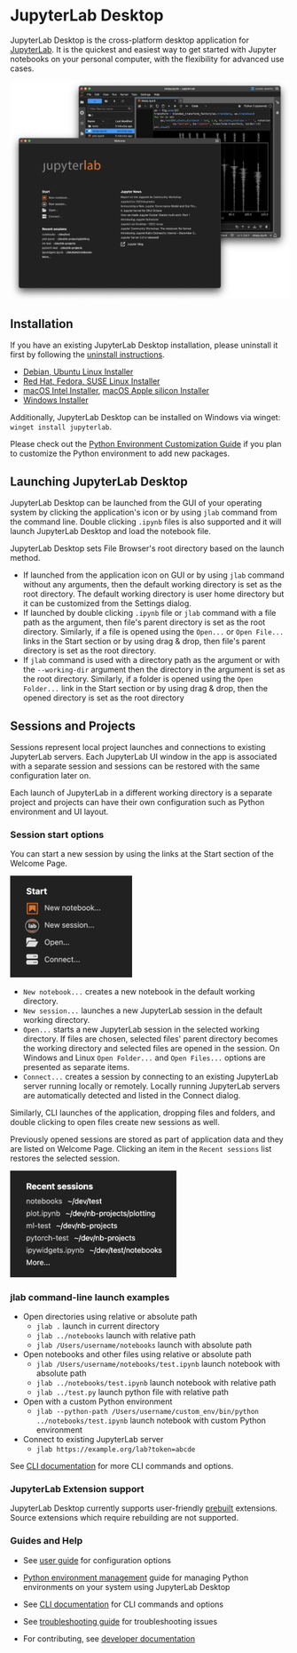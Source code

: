 # JupyterLab Desktop

JupyterLab Desktop is the cross-platform desktop application for [JupyterLab](https://github.com/jupyterlab/jupyterlab). It is the quickest and easiest way to get started with Jupyter notebooks on your personal computer, with the flexibility for advanced use cases.

![JupyterLab Desktop](media/jupyterlab-desktop.png)

## Installation

If you have an existing JupyterLab Desktop installation, please uninstall it first by following the [uninstall instructions](user-guide.md#uninstalling-jupyterlab-desktop).

- [Debian, Ubuntu Linux Installer](https://github.com/jupyterlab/jupyterlab-desktop/releases/latest/download/JupyterLab-Setup-Debian-x64.deb)
- [Red Hat, Fedora, SUSE Linux Installer](https://github.com/jupyterlab/jupyterlab-desktop/releases/latest/download/JupyterLab-Setup-Fedora-x64.rpm)
- [macOS Intel Installer](https://github.com/jupyterlab/jupyterlab-desktop/releases/latest/download/JupyterLab-Setup-macOS-x64.dmg), [macOS Apple silicon Installer](https://github.com/jupyterlab/jupyterlab-desktop/releases/latest/download/JupyterLab-Setup-macOS-arm64.dmg)
- [Windows Installer](https://github.com/jupyterlab/jupyterlab-desktop/releases/latest/download/JupyterLab-Setup-Windows-x64.exe)

Additionally, JupyterLab Desktop can be installed on Windows via winget: `winget install jupyterlab`.

Please check out the [Python Environment Customization Guide](user-guide.md#Customizing-the-Bundled-Python-Environment) if you plan to customize the Python environment to add new packages.

## Launching JupyterLab Desktop

JupyterLab Desktop can be launched from the GUI of your operating system by clicking the application's icon or by using `jlab` command from the command line. Double clicking `.ipynb` files is also supported and it will launch JupyterLab Desktop and load the notebook file.

JupyterLab Desktop sets File Browser's root directory based on the launch method.

- If launched from the application icon on GUI or by using `jlab` command without any arguments, then the default working directory is set as the root directory. The default working directory is user home directory but it can be customized from the Settings dialog.
- If launched by double clicking `.ipynb` file or `jlab` command with a file path as the argument, then file's parent directory is set as the root directory. Similarly, if a file is opened using the `Open...` or `Open File...` links in the Start section or by using drag & drop, then file's parent directory is set as the root directory.
- If `jlab` command is used with a directory path as the argument or with the `--working-dir` argument then the directory in the argument is set as the root directory. Similarly, if a folder is opened using the `Open Folder...` link in the Start section or by using drag & drop, then the opened directory is set as the root directory

## Sessions and Projects

Sessions represent local project launches and connections to existing JupyterLab servers. Each JupyterLab UI window in the app is associated with a separate session and sessions can be restored with the same configuration later on.

Each launch of JupyterLab in a different working directory is a separate project and projects can have their own configuration such as Python environment and UI layout.

### Session start options

You can start a new session by using the links at the Start section of the Welcome Page.

<img src="media/start-session.png" alt="Start session" width=220 />

- `New notebook...` creates a new notebook in the default working directory.
- `New session...` launches a new JupyterLab session in the default working directory.
- `Open...` starts a new JupyterLab session in the selected working directory. If files are chosen, selected files' parent directory becomes the working directory and selected files are opened in the session. On Windows and Linux `Open Folder...` and `Open Files...` options are presented as separate items.
- `Connect...` creates a session by connecting to an existing JupyterLab server running locally or remotely. Locally running JupyterLab servers are automatically detected and listed in the Connect dialog.

Similarly, CLI launches of the application, dropping files and folders, and double clicking to open files create new sessions as well.

Previously opened sessions are stored as part of application data and they are listed on Welcome Page. Clicking an item in the `Recent sessions` list restores the selected session.

<img src="media/recent-sessions.png" alt="Recent sessions" width=300 />

### jlab command-line launch examples

- Open directories using relative or absolute path
  - `jlab .` launch in current directory
  - `jlab ../notebooks` launch with relative path
  - `jlab /Users/username/notebooks` launch with absolute path
- Open notebooks and other files using relative or absolute path
  - `jlab /Users/username/notebooks/test.ipynb` launch notebook with absolute path
  - `jlab ../notebooks/test.ipynb` launch notebook with relative path
  - `jlab ../test.py` launch python file with relative path
- Open with a custom Python environment
  - `jlab --python-path /Users/username/custom_env/bin/python ../notebooks/test.ipynb` launch notebook with custom Python environment
- Connect to existing JupyterLab server
  - `jlab https://example.org/lab?token=abcde`

See [CLI documentation](cli.md) for more CLI commands and options.

### JupyterLab Extension support

JupyterLab Desktop currently supports user-friendly [prebuilt](https://jupyterlab.readthedocs.io/en/stable/extension/extension_dev.html#overview-of-extensions) extensions. Source extensions which require rebuilding are not supported.

### Guides and Help

- See [user guide](user-guide.md) for configuration options

- [Python environment management](python-env-management.md) guide for managing Python environments on your system using JupyterLab Desktop

- See [CLI documentation](cli.md) for CLI commands and options

- See [troubleshooting guide](troubleshoot.md) for troubleshooting issues

- For contributing, see [developer documentation](dev.md)
